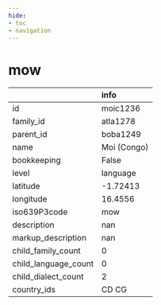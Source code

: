 ```yaml
---
hide:
- toc
- navigation
---
```

# mow
|                      | info        |
|:---------------------|:------------|
| id                   | moic1236    |
| family_id            | atla1278    |
| parent_id            | boba1249    |
| name                 | Moi (Congo) |
| bookkeeping          | False       |
| level                | language    |
| latitude             | -1.72413    |
| longitude            | 16.4556     |
| iso639P3code         | mow         |
| description          | nan         |
| markup_description   | nan         |
| child_family_count   | 0           |
| child_language_count | 0           |
| child_dialect_count  | 2           |
| country_ids          | CD CG       |